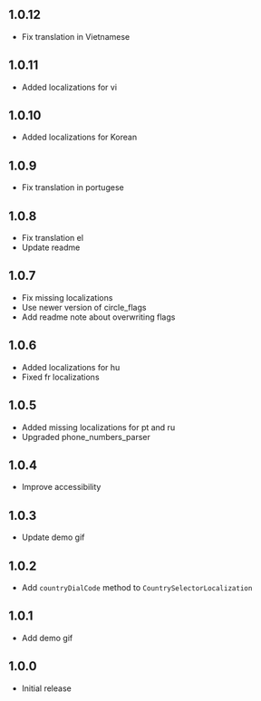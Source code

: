 ## 1.0.12
* Fix translation in Vietnamese

## 1.0.11
* Added localizations for vi

## 1.0.10
* Added localizations for Korean

## 1.0.9
* Fix translation in portugese

## 1.0.8
* Fix translation el
* Update readme 

## 1.0.7
* Fix missing localizations
* Use newer version of circle_flags
* Add readme note about overwriting flags

## 1.0.6

* Added localizations for hu
* Fixed fr localizations

## 1.0.5

* Added missing localizations for pt and ru
* Upgraded phone_numbers_parser 

## 1.0.4

* Improve accessibility

## 1.0.3

* Update demo gif

## 1.0.2

* Add `countryDialCode` method to `CountrySelectorLocalization`

## 1.0.1

* Add demo gif

## 1.0.0

* Initial release
